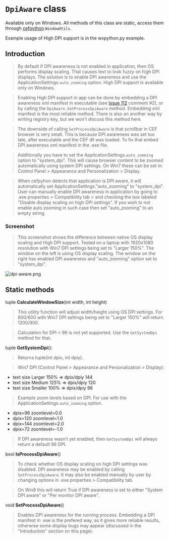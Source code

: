 # `DpiAware` class #

Available only on Windows. All methods of this class are static, access them through [cefpython](cefpython).`WindowUtils`.

Example usage of High DPI support is in the wxpython.py example.

## Introduction ##

> By default if DPI awareness is not enabled in application, then OS performs display scaling. That causes text to look fuzzy on high DPI displays. The solution is to enable DPI awareness and use the ApplicationSettings.`auto_zooming` option. High DPI support is available only on Windows.

> Enabling High DPI support in app can be done by embedding a DPI awareness xml manifest in executable (see [Issue 112](../issues/112) comment #2), or by calling the `DpiAware.SetProcessDpiAware` method. Embedding xml manifest is the most reliable method. There is also an another way by writing registry key, but we won't discuss this method here.

> The downside of calling `SetProcessDpiAware` is that scrollbar in CEF browser is very small. This is because DPI awareness was set too late, after executable and the CEF dll was loaded. To fix that embed DPI awareness xml manifest in the .exe file.

> Additionally you have to set the ApplicationSettings.`auto_zomming` option to "system\_dpi". This will cause browser content to be zoomed automatically using system DPI settings. On Win7 these can be set in: Control Panel > Appearance and Personalization > Display.

> When cefpyhon detects that application is DPI aware, it will automatically set ApplicationSettings."auto\_zooming" to "system\_dpi". User can manually enable DPI awareness in application by going to .exe properties > Compatibility tab > and checking the box labeled "Disable display scaling on high DPI settings". If you wish to not enable auto zooming in such case then set "auto\_zooming" to an empty string.

### Screenshot ###

> This screenshot shows the difference between native OS display scaling and High DPI support.  Tested on a laptop with 1920x1080 resolution with Win7 DPI settings being set to "Larger 150%". The window on the left is using OS display scaling. The window on the right has enabled DPI awareness and "auto\_zooming" option set to "system\_dpi".

![dpi-aware.png](images/dpi-aware.png)

## Static methods ##


tuple **CalculateWindowSize**(int width, int height)

> This utility function will adjust width/height using
> OS DPI settings. For 800/600 with Win7 DPI settings
> being set to "Larger 150%" will return 1200/900.

> Calculation for DPI < 96 is not yet supported. Use
> the `GetSystemDpi` method for that.



tuple **GetSystemDpi**():

> Returns tuple(int dpix, int dpiy).

> Win7 DPI (Control Panel > Appearance and Personalization > Display):

  * text size Larger 150% => dpix/dpiy 144
  * text size Medium 125% => dpix/dpiy 120
  * text size Smaller 100% => dpix/dpiy 96

> Example zoom levels based on DPI. For use with the ApplicationSettings.`auto_zooming` option.

  * dpix=96 zoomlevel=0.0
  * dpix=120 zoomlevel=1.0
  * dpix=144 zoomlevel=2.0
  * dpix=72 zoomlevel=-1.0

> If DPI awareness wasn't yet enabled, then `GetSystemDpi` will always return a default 96 DPI.

bool **IsProcessDpiAware**()

> To check whether OS display scaling on high DPI settings was disabled. DPI awareness may be enabled by calling `SetProcessDpiAware`. It may also be enabled manually by user by changing options in .exe properties > Compatibility tab.

> On Win8 this will return True if DPI awareness is set to either "System DPI aware" or "Per monitor DPI aware".

void **SetProcessDpiAware**()

> Enables DPI awareness for the running process. Embedding a DPI manifest in .exe is the prefered way, as it gives more reliable results, otherwise some display bugs may appear (discussed in the "Introduction" section on this page).